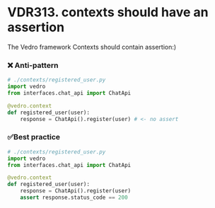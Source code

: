 # VDR313. contexts should have an assertion
The Vedro framework Сontexts should contain assertion:)
### ❌ Anti-pattern
```python
# ./contexts/registered_user.py
import vedro
from interfaces.chat_api import ChatApi

@vedro.context
def registered_user(user):
    response = ChatApi().register(user) # <- no assert

```
### ✅Best practice
```python
# ./contexts/registered_user.py
import vedro
from interfaces.chat_api import ChatApi

@vedro.context
def registered_user(user):
    response = ChatApi().register(user)
    assert response.status_code == 200
```

